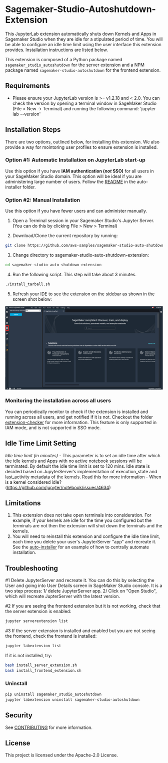 # Sagemaker-Studio-Autoshutdown-Extension

This JupyterLab extension automatically shuts down Kernels and Apps in Sagemaker Studio when they are idle for a stipulated period of time. You will be able to configure an idle time limit using the user interface this extension provides. Installation instructions are listed below.


This extension is composed of a Python package named `sagemaker_studio_autoshutdown`
for the server extension and a NPM package named `sagemaker-studio-autoshutdown`
for the frontend extension.

## Requirements

* Please ensure your JupyterLab version is >= v1.2.18 and < 2.0. You can check the version by opening a terminal window in SageMaker Studio (File > New -> Terminal) and running the following command: 'jupyter lab --version'

## Installation Steps

There are two options, outlined below, for installing this extension. We also provide a way for mointoring user profiles to ensure extension is installed.

### Option #1: Automatic Installation on JupyterLab start-up

Use this option if you have **IAM authentication (*not* SSO)** for all users in your SageMaker Studio domain. This option will be ideal if you are administering large number of users. Follow the [README](auto-installer/README.md) in the auto-installer folder.

### Option #2: Manual Installation

Use this option if you have fewer users and can administer manually.

1. Open a Terminal session in your Sagemaker Studio's Jupyter Server. (You can do this by clicking File > New > Terminal)

2. Download/Clone the current repository by running: 
```bash
git clone https://github.com/aws-samples/sagemaker-studio-auto-shutdown-extension.git
```
3. Change directory to sagemaker-studio-auto-shutdown-extension:
```bash
cd sagemaker-studio-auto-shutdown-extension
```
4. Run the following script. This step will take about 3 minutes.

```bash
./install_tarball.sh
```
5. Refresh your IDE to see the extension on the sidebar as shown in the screen shot below:

<img src="extension_screen_shot.png">

### Monitoring the installation across all users

You can periodically monitor to check if the extension is installed and running across all users, and get notified if it is not. Checkout the folder [extension-checker](extension-checker) for more information. This feature is only supported in IAM mode, and is not supported in SSO mode.


## Idle Time Limit Setting

*Idle time limit (in minutes)* - This parameter is to set an idle time after which the idle kernels and Apps with no active notebook sessions will be terminated. By default the idle time limit is set to 120 mins. Idle state is decided based on JupyterServer’s implementation of execution_state and last_activity metadata of the kernels. Read this for more information - When is a kernel considered idle? (https://github.com/jupyter/notebook/issues/4634)

## Limitations

1. This extension does not take open terminals into consideration. For example, if your kernels are idle for the time you configured but the terminals are not then the extension will shut down the terminals and the kernels.
2. You will need to reinstall this extension and configure the idle time limit, each time you delete your user's JupyterServer "app" and recreate it. See the [auto-installer](auto-installer) for an example of how to centrally automate installation. 

## Troubleshooting

#1 Delete JupyterServer and recreate it. You can do this by selecting the User and going into User Details screen in SageMaker Studio console. It is a two step process: 1/ delete JupyterServer app. 2/ Click on "Open Studio", which will recreate JupterServer with the latest version.

#2 If you are seeing the frontend extension but it is not working, check
that the server extension is enabled:

```bash
jupyter serverextension list
```

#3 If the server extension is installed and enabled but you are not seeing
the frontend, check the frontend is installed:

```bash
jupyter labextension list
```

If it is not installed, try:

```bash
bash install_server_extension.sh
bash install_frontend_extension.sh
```

### Uninstall

```bash
pip uninstall sagemaker_studio_autoshutdown
jupyter labextension uninstall sagemaker-studio-autoshutdown
```

## Security

See [CONTRIBUTING](CONTRIBUTING.md#security-issue-notifications) for more information.

## License

This project is licensed under the Apache-2.0 License.
